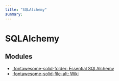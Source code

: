 ```yaml
---
title: "SQLAlchemy"
summary:
---
```


SQLAlchemy
===

Modules
---

- [:fontawesome-solid-folder: Essential
    SQLAlchemy](essential-sqlalchemy/index.md)
- [:fontawesome-solid-file-alt: Wiki](wiki.md)

